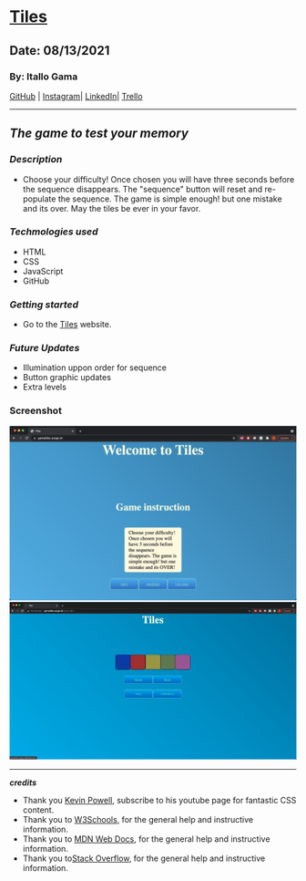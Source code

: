 # [Tiles](http://gamatiles.surge.sh/)

## Date: 08/13/2021

### By: Itallo Gama

[GitHub](https://github.com/ItalloGama) |
[Instagram](https://www.instagram.com/gamarayz94/)|
[LinkedIn](https://www.linkedin.com/in/itallo-gama/)|
[Trello](https://trello.com/b/ndBnqoPe/memory-game)
***

## ***The game to test your memory***
### ***Description***
* Choose your difficulty! Once chosen you will have three seconds before the sequence disappears. The "sequence" button will reset and re-populate the sequence. The game is simple enough! but one mistake and its over. May the tiles be ever in your favor.


### ***Techmologies used***

* HTML
* CSS
* JavaScript
* GitHub

### ***Getting started***

* Go to the [Tiles](https://gamatiles.surge.sh/index.html) website.


### ***Future Updates***
* Illumination uppon order for sequence
* Button graphic updates
* Extra levels

### Screenshot
![Tiles](tilespic.png "Title")
![Tiles](tilepic2.png "Title")
***
***credits***
* Thank you [Kevin Powell](https://www.youtube.com/kepowob), subscribe to his youtube page for fantastic CSS content.
* Thank you to [W3Schools](https://www.w3schools.com/), for the general help and instructive information.
* Thank you to [MDN Web Docs](https://developer.mozilla.org/en-US/), for the general help and instructive information.
* Thank you to[Stack Overflow](https://stackoverflow.com/), for the general help and instructive information.

